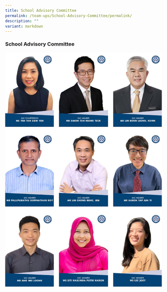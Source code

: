```yaml
---
title: School Advisory Committee
permalink: /team-ups/School-Advisory-Committee/permalink/
description: ""
variant: markdown
---
```

### **School Advisory Committee**

![](/images/Our%20Team%20UPS/SAC/sac5.jpg)
